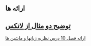 ارائه ها
-------------
[توضیح دو مثال از لاتکس](https://aparat.com/v/iEpVw)
---------------
[ارائه فصل 10 درس نظریه زبانها و ماشین ها](https://www.aparat.com/v/gD8lc)
